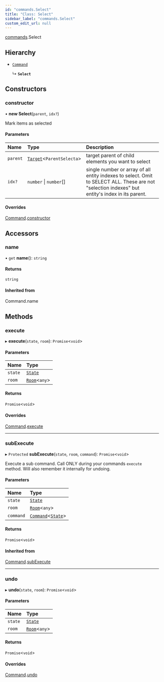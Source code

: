 ```yaml
---
id: "commands.Select"
title: "Class: Select"
sidebar_label: "commands.Select"
custom_edit_url: null
---
```


[commands](../namespaces/commands.md).Select

## Hierarchy

- [`Command`](Command.md)

  ↳ **`Select`**

## Constructors

### constructor

• **new Select**(`parent`, `idx?`)

Mark items as selected

#### Parameters

| Name | Type | Description |
| :------ | :------ | :------ |
| `parent` | [`Target`](../modules.md#target)<`ParentSelecta`\> | target parent of child elements you want to select |
| `idx?` | `number` \| `number`[] | single number or array of all entity indexes to select. Omit to SELECT ALL. These are not "selection indexes" but entity's index in its parent. |

#### Overrides

[Command](Command.md).[constructor](Command.md#constructor)

## Accessors

### name

• `get` **name**(): `string`

#### Returns

`string`

#### Inherited from

Command.name

## Methods

### execute

▸ **execute**(`state`, `room`): `Promise`<`void`\>

#### Parameters

| Name | Type |
| :------ | :------ |
| `state` | [`State`](State.md) |
| `room` | [`Room`](Room.md)<`any`\> |

#### Returns

`Promise`<`void`\>

#### Overrides

[Command](Command.md).[execute](Command.md#execute)

___

### subExecute

▸ `Protected` **subExecute**(`state`, `room`, `command`): `Promise`<`void`\>

Execute a sub command.
Call ONLY during your commands `execute` method.
Will also remember it internally for undoing.

#### Parameters

| Name | Type |
| :------ | :------ |
| `state` | [`State`](State.md) |
| `room` | [`Room`](Room.md)<`any`\> |
| `command` | [`Command`](Command.md)<[`State`](State.md)\> |

#### Returns

`Promise`<`void`\>

#### Inherited from

[Command](Command.md).[subExecute](Command.md#subexecute)

___

### undo

▸ **undo**(`state`, `room`): `Promise`<`void`\>

#### Parameters

| Name | Type |
| :------ | :------ |
| `state` | [`State`](State.md) |
| `room` | [`Room`](Room.md)<`any`\> |

#### Returns

`Promise`<`void`\>

#### Overrides

[Command](Command.md).[undo](Command.md#undo)
